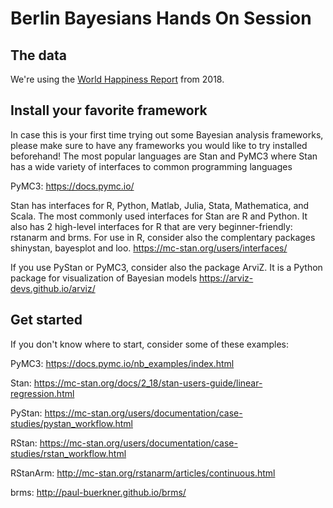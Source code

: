 # Berlin Bayesians Hands On Session


## The data
We're using the [World Happiness Report](http://worldhappiness.report/) from 2018.



## Install your favorite framework
In case this is your first time trying out some Bayesian analysis frameworks, please make sure to have any frameworks you would like to try installed beforehand! The most popular languages are Stan and PyMC3 where Stan has a wide variety of interfaces to common programming languages

PyMC3:
https://docs.pymc.io/

Stan has interfaces for R, Python, Matlab, Julia, Stata, Mathematica, and Scala. The most commonly used interfaces for Stan are R and Python.
It also has 2 high-level interfaces for R that are very beginner-friendly: rstanarm and brms.
For use in R, consider also the complentary packages shinystan, bayesplot and loo.
https://mc-stan.org/users/interfaces/

If you use PyStan or PyMC3, consider also the package ArviZ. It is a Python package for visualization of Bayesian models
https://arviz-devs.github.io/arviz/

## Get started
If you don't know where to start, consider some of these examples:

PyMC3: https://docs.pymc.io/nb_examples/index.html

Stan: https://mc-stan.org/docs/2_18/stan-users-guide/linear-regression.html

PyStan: https://mc-stan.org/users/documentation/case-studies/pystan_workflow.html

RStan: https://mc-stan.org/users/documentation/case-studies/rstan_workflow.html

RStanArm: http://mc-stan.org/rstanarm/articles/continuous.html

brms: http://paul-buerkner.github.io/brms/


